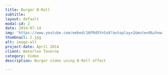 ```yaml
---
title: Burger B-Roll
subtitle: 
layout: default
modal-id: 2
date: 2014-07-14
img: 'https://www.youtube.com/embed/16FRdXYnSx8?autoplay=1&mute=0&showinfo=0&loop=1&list=PL4ZHc1f3Rxy20PmNrXbfAwWqNBCbHdpLe&enablejsapi=1&&amp'
thumbnail: 2.jpg
alt: image-alt
project-date: April 2014
client: Waterloo Taverne
category: Video
description: Burger video using B-Roll effect

---
```

